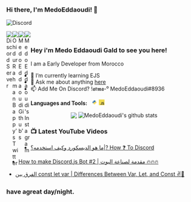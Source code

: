 ### Hi there, I'm MedoEddaoudi! 👋

![Discord](https://discord.c99.nl/widget/theme-3/526067323941945344.png)

<a href="https://discord.gg/fFgRKZ34ZN">
  <img align="left" alt="Discord Server" width="16px" src="https://cdn.jsdelivr.net/npm/simple-icons@v3/icons/discord.svg" />
</a>
<a href="https://twitter.com/EddaoudiMedo">
  <img align="left" alt="Ohidur Rahman Bappy's Twitter" width="16px" src="https://cdn.jsdelivr.net/npm/simple-icons@v3/icons/twitter.svg" />
</a>
 <a href="https://github.com/medoeddaoudi1">
  <img align="left" alt="MedoEddaoudi Github's" width="16px" src="https://cdn.jsdelivr.net/npm/simple-icons@v3/icons/github.svg" />
</a>
<a href="https://instagram.com/medo_eddaoudi/">
  <img align="left" alt="MedoEddaoudi's Instagram" width="16px" src="https://cdn.jsdelivr.net/npm/simple-icons@v3/icons/instagram.svg" />
</a>



<br />

### Hey i'm Medo Eddaoudi Gald to see you here! &nbsp;

I am a Early Developer from Morocco
 - 🌱 I’m currently learning EJS
- 💬 Ask me about anything [here](https://discord.gg/fFgRKZ34ZN)
- 📫 Add Me On Discord? !𝖆𝖗𝖒𝖆-⁰ MedoEddaoudi#8936

**Languages and Tools:** &nbsp;
<code><img height="15" src="https://raw.githubusercontent.com/github/explore/80688e429a7d4ef2fca1e82350fe8e3517d3494d/topics/python/python.png"></code>
 <code><img height="15" src="https://raw.githubusercontent.com/github/explore/80688e429a7d4ef2fca1e82350fe8e3517d3494d/topics/javascript/javascript.png"></code>


<p align="center">
  <img align="center" src="https://github-readme-stats.vercel.app/api/top-langs/?username=medoeddaoudi1&theme=radical&hide_langs_below=1&layout=compact" />
  <img align="center" src="https://github-readme-stats.vercel.app/api?username=medoeddaoudi1&show_icons=true&theme=radical&line_height=21" alt="MedoEddaoudi's github stats"/>



### 📺 Latest YouTube Videos
<!-- YOUTUBE:START -->
- [ما هو الديسكورد وكيف استخدمه؟|? How ❓ To Discord](https://www.youtube.com/watch?v=s1T_AKHGjM8)
 <!-- YOUTUBE:END -->
 <!-- YOUTUBE:START -->
- [How to make Discord.js Bot #2 | مقدمة لصناعة البوت 🔥🔥🔥](https://www.youtube.com/watch?v=jbE8N35tTSQ)
 <!-- YOUTUBE:END -->
 <!-- YOUTUBE:START -->
- [الفرق بين const let var | Differences Between Var, Let, and Const ✌🔰](https://www.youtube.com/watch?v=PA5xdJRnLas)
 <!-- YOUTUBE:END -->

### have agreat day/night.
